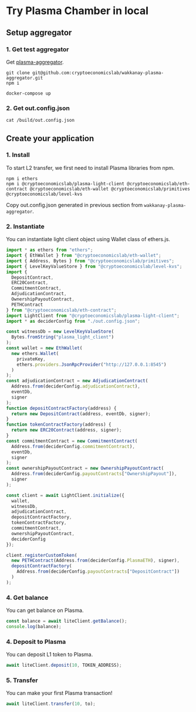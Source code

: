 # Try Plasma Chamber in local

## Setup aggregator

### 1. Get test aggregator

Get [plasma-aggregator](https://github.com/cryptoeconomicslab/wakkanay-plasma-aggregator).

```
git clone git@github.com:cryptoeconomicslab/wakkanay-plasma-aggregator.git
npm i
```

```
docker-compose up
```

### 2. Get out.config.json

```
cat /build/out.config.json
```

## Create your application

### 1. Install

To start L2 transfer, we first need to install Plasma libraries from npm.

```
npm i ethers
npm i @cryptoeconomicslab/plasma-light-client @cryptoeconomicslab/eth-contract @cryptoeconomicslab/eth-wallet @cryptoeconomicslab/primitives @cryptoeconomicslab/level-kvs
```

Copy out.config.json generated in previous section from `wakkanay-plasma-aggregator`.

### 2. Instantiate

You can instantiate light client object using Wallet class of ethers.js.

```typescript
import * as ethers from "ethers";
import { EthWallet } from "@cryptoeconomicslab/eth-wallet";
import { Address, Bytes } from "@cryptoeconomicslab/primitives";
import { LevelKeyValueStore } from "@cryptoeconomicslab/level-kvs";
import {
  DepositContract,
  ERC20Contract,
  CommitmentContract,
  AdjudicationContract,
  OwnershipPayoutContract,
  PETHContract
} from "@cryptoeconomicslab/eth-contract";
import LightClient from "@cryptoeconomicslab/plasma-light-client";
import * as deciderConfig from "./out.config.json";

const witnessDb = new LevelKeyValueStore(
  Bytes.fromString("plasma_light_client")
);
const wallet = new EthWallet(
  new ethers.Wallet(
    privateKey,
    ethers.providers.JsonRpcProvider("http://127.0.0.1:8545")
  )
);
const adjudicationContract = new AdjudicationContract(
  Address.from(deciderConfig.adjudicationContract),
  eventDb,
  signer
);
function depositContractFactory(address) {
  return new DepositContract(address, eventDb, signer);
}
function tokenContractFactory(address) {
  return new ERC20Contract(address, signer);
}
const commitmentContract = new CommitmentContract(
  Address.from(deciderConfig.commitmentContract),
  eventDb,
  signer
);
const ownershipPayoutContract = new OwnershipPayoutContract(
  Address.from(deciderConfig.payoutContracts["OwnershipPayout"]),
  signer
);

const client = await LightClient.initialize({
  wallet,
  witnessDb,
  adjudicationContract,
  depositContractFactory,
  tokenContractFactory,
  commitmentContract,
  ownershipPayoutContract,
  deciderConfig
});

client.registerCustomToken(
  new PETHContract(Address.from(deciderConfig.PlasmaETH), signer),
  depositContractFactory(
    Address.from(deciderConfig.payoutContracts["DepositContract"])
  )
);
```

### 4. Get balance

You can get balance on Plasma.

```typescript
const balance = await liteClient.getBalance();
console.log(balance);
```

### 4. Deposit to Plasma

You can deposit L1 token to Plasma.

```typescript
await liteClient.deposit(10, TOKEN_ADDRESS);
```

### 5. Transfer

You can make your first Plasma transaction!

```typescript
await liteClient.transfer(10, to);
```
